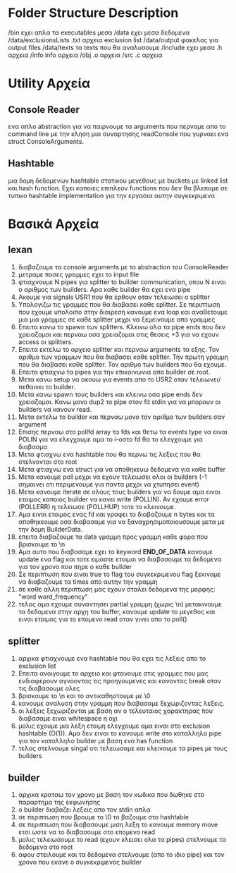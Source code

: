 # Folder Structure Description
/bin εχει απλα τα executables μεσα
/data εχει μεσα δεδομενα
    /data/exclusionsLists .txt αρχεια exclusion list
    /data/output φακελος για output files
    /data/texts τα texts που θα αναλυσουμε
/include εχει μεσα .h αρχεια
/info info αρχεια
/obj .o αρχεια
/src .c αρχεια

# Utility Αρχεία

## Console Reader
ενα απλο abstraction για να παιρνουμε τα arguments που περναμε απο το 
command line με την κληση μια συναρτησης readConsole που γυρναει ενα 
struct ConsoleArguments.

## Hashtable
μια δομη δεδομενων hashtable στατικου μεγεθους με buckets με linked list
και hash function. Εχει καποιες επιπλεον functions που δεν θα βλεπαμε
σε τυπικο hashtable implementation για την εργασια αυτην συγκεκριμενα

# Βασικά Αρχεία

## lexan
1. διαβαζουμε τα console arguments με το abstraction του ConsoleReader
2. μετραμε ποσες γραμμες εχει το input file
3. φτιαχνουμε N pipes για splitter to builder communication, οπου
N ειναι ο αριθμος των builders. Αρα καθε builder θα εχει ενα pipe
4. Ακουμε για signals USR1 που θα ερθουν οταν τελειωσει ο splitter
5. Υπολογιζω τις γραμμες που θα διαβασει καθε splitter. Σε περιπτωση που εχουμε υπολοιπο
στην διαιρεση κανουμε ενα loop και αναθετουμε μια μια γραμμες σε καθε splitter μεχρι να
ξεμεινουμε απο γραμμες
6. Επειτα κανω το spawn των splitters. Κλεινω ολα τα pipe ends που δεν χρειαζομαι και περναω οσα χρειαζομαι στις θεσεις +3 για να εχουν access οι splitters.
7. Επειτα εκτελω το αρχειο splitter και περναω arguments τα εξης. Τον αριθμο των γραμμων
που θα διαβασει καθε splitter. Την πρωτη γραμμη που θα διαβασει καθε splitter. Τον αριθμο
των builders που θα εχουμε.
8. Επειτα φτιαχνω τα pipes για την επικοινωνια απο builder σε root.
9. Μετα κανω setup να ακουω για events απο το USR2 οταν τελειωνει/πεθαινει το builder.
10. Μετα κανω spawn τους builders και κλεινω οσα pipe ends δεν χρειαζομαι. Κανω μονο
dup2 το pipe στον fd stdin για να μπορουν οι builders να κανουν read.
11. Μετα εκτελω το builder και περναω μονο τον αριθμο των builders σαν argument
12. Επισης περναω στο pollfd array τα fds και θετω τα events type να ειναι POLIN 
για να ελεγχουμε αμα το i-οστο fd θα το ελεγχουμε για διαβασμα
13. Μετα φτιαχνω ενα hashtable που θα περνω τις λεξεις που θα στελνονται στο root
14. Μετα φτιαχνω ενα struct για να αποθηκευω δεδομενα για καθε buffer
15. Μετα κανουμε poll μεχρι να εχουν τελειωσει ολοι οι builders (-1 σημαινει οτι
περιμενουμε για παντα μεχρι να χτυπησει event)
16. Μετα κανουμε iterate σε ολους τους builders για να δουμε αμα ειναι ετοιμος καποιος
builder να κανει write (POLLIN). Αν εχουμε error (POLLERR) η τελειωσε (POLLHUP) τοτε
το κλεινουμε.
17. Αμα ειναι ετοιμος ενας fd και γραφει το διαβαζουμε n bytes και τα αποθηκεουμε οσα διαβασαμε για να ξαναχρησιμοποιουσουμε μετα με την δομη BuilderData.
18. επειτα διαβαζουμε τα data γραμμη προς γραμμη καθε φορα που βρισκουμε το \n
19. Αμα αυτο που διαβασαμε εχει το keyword __END_OF_DATA__ κανουμε update ενα flag και τοτε ειμαστε ετοιμοι να διαβασουμε τα δεδομενα για τον χρονο που πηρε ο καθε builder
20. Σε περιπτωση που ειναι true το flag του συγκεκριμενου flag ξεκιναμε να διαβαζουμε τα times απο αυτην την γραμμη
21. σε καθε αλλη περιπτωση μας εχουν σταλει δεδομενα της μορφης: "word word_frequency"
22. τελος αμα εχουμε συναντησει partial γραμμη (χωρις \n) μετακινουμε τα δεδομενα στην αρχη του buffer, κανουμε update
το μεγεθος και ειναι ετοιμος για το επομενο read οταν γινει απο το poll()

## splitter
1. αρχικα φτιαχνουμε ενα hashtable που θα εχει τις λεξεις απο το exclusion list
2. Επειτα ανοιγουμε το αρχειο και φτανουμε στις γραμμες που μας ενδιαφερουν αγνοοντας τις προηγουμενες και κανοντας
break οταν τις διαβασουμε ολες
3. βρισκουμε το \n και το αντικαθηστουμε με \0
4. κανουμε αναλυση στην γραμμη που διαβασαμε ξεχωριζοντας λεξεις.
5. οι λεξεις ξεχωριζονται με βαση αν ο τελευταιος χαρακτηρας που διαβασαμε ειναι whitespace η οχι
7. μολις εχουμε μια λεξη ετοιμη ελεγχουμε αμα ειναι στο exclusion hashtable (O(1)). Αμα δεν ειναι το κανουμε
write στο καταλληλο pipe για τον καταλληλο builder με βαση ενα has function
6. τελος στελνουμε singal οτι τελειωσαμε και κλεινουμε τα pipes με τους builders

## builder
1. αρχικα κραταω τον χρονο με βαση τον κωδικα που δωθηκε στο παραρτημα της εκφωνησης
2. ο builder διαβαζει λεξεις απο τον stdin απλα
3. σε περιπτωση που βρουμε το \0 το βαζουμε στο hashtable
4. σε περιπτωση που διαβασουμε μιση λεξη το κανουμε memory move ετσι ωστε να το διαβασουμε στο επομενο read
5. μολις τελειωσουμε το read (εχουν κλεισει ολα τα pipes) στελνουμε τα δεδομενα στο root
6. αφου στειλουμε και τα δεδομενα στελνουμε (απο το ιδιο pipe) και τον χρονο που εκανε ο συγκεκριμενος builder
